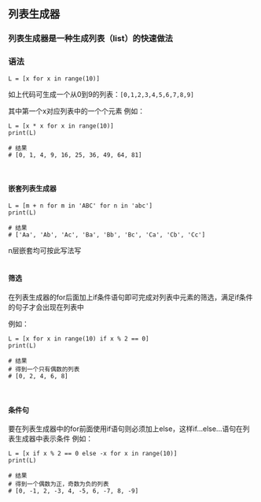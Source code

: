 ## 列表生成器
### 列表生成器是一种生成列表（list）的快速做法

### 语法
`L = [x for x in range(10)]`

如上代码可生成一个从0到9的列表：`[0,1,2,3,4,5,6,7,8,9]`

其中第一个x对应列表中的一个个元素
例如：
```
L = [x * x for x in range(10)]
print(L)

# 结果
# [0, 1, 4, 9, 16, 25, 36, 49, 64, 81]
```
<br>

#### 嵌套列表生成器

```
L = [m + n for m in 'ABC' for n in 'abc']
print(L)

# 结果
# ['Aa', 'Ab', 'Ac', 'Ba', 'Bb', 'Bc', 'Ca', 'Cb', 'Cc']
```
n层嵌套均可按此写法写
<br><br>


#### 筛选
在列表生成器的for后面加上if条件语句即可完成对列表中元素的筛选，满足if条件的句子才会出现在列表中

例如：
```
L = [x for x in range(10) if x % 2 == 0]
print(L)

# 结果
# 得到一个只有偶数的列表
# [0, 2, 4, 6, 8]
```
<br>

#### 条件句
要在列表生成器中的for前面使用if语句则必须加上else，这样if...else...语句在列表生成器中表示条件
例如：
```
L = [x if x % 2 == 0 else -x for x in range(10)]
print(L)

# 结果
# 得到一个偶数为正，奇数为负的列表
# [0, -1, 2, -3, 4, -5, 6, -7, 8, -9]